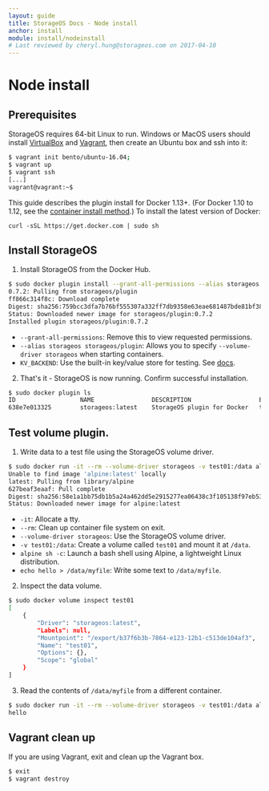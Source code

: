 ```yaml
---
layout: guide
title: StorageOS Docs - Node install
anchor: install
module: install/nodeinstall
# Last reviewed by cheryl.hung@storageos.com on 2017-04-10
---
```


# Node install

## Prerequisites

StorageOS requires 64-bit Linux to run. Windows or MacOS users should install [VirtualBox](https://www.virtualbox.org/wiki/Downloads)
and [Vagrant](http://vagrantup.com/downloads.html), then create an Ubuntu box and
ssh into it:

```bash
$ vagrant init bento/ubuntu-16.04;
$ vagrant up
$ vagrant ssh
[...]
vagrant@vagrant:~$
```

This guide describes the plugin install for Docker 1.13+. (For Docker
1.10 to 1.12, see the [container install method](../install/container.html).) To
install the latest version of Docker:
```
curl -sSL https://get.docker.com | sudo sh
```

## Install StorageOS

1. Install StorageOS from the Docker Hub.
```bash
$ sudo docker plugin install --grant-all-permissions --alias storageos storageos/plugin KV_BACKEND=boltdb
0.7.2: Pulling from storageos/plugin
ff866c314f8c: Download complete
Digest: sha256:759bcc3dfa7b76bf555307a332ff7db9358e63eae681487bde81bf3860af9067
Status: Downloaded newer image for storageos/plugin:0.7.2
Installed plugin storageos/plugin:0.7.2
```
* `--grant-all-permissions`: Remove this to view requested permissions.
* `--alias storageos storageos/plugin`: Allows you to specify `--volume-driver storageos` when starting containers.
* `KV_BACKEND`: Use the built-in key/value store for testing. See [docs](../install/kvstore.html).

2. That's it - StorageOS is now running. Confirm successful installation.
```bash
$ sudo docker plugin ls
ID                  NAME                DESCRIPTION                   ENABLED
638e7e013325        storageos:latest    StorageOS plugin for Docker   true
```

## Test volume plugin.

1. Write data to a test file using the StorageOS volume driver.
```bash
$ sudo docker run -it --rm --volume-driver storageos -v test01:/data alpine sh -c "echo hello > /data/myfile"
Unable to find image 'alpine:latest' locally
latest: Pulling from library/alpine
627beaf3eaaf: Pull complete
Digest: sha256:58e1a1bb75db1b5a24a462dd5e2915277ea06438c3f105138f97eb53149673c4
Status: Downloaded newer image for alpine:latest
```
* `-it`: Allocate a tty.
* `--rm`: Clean up container file system on exit.
* `--volume-driver storageos`: Use the StorageOS volume driver.
* `-v test01:/data`: Create a volume called `test01` and mount it at `/data`.
* `alpine sh -c`: Launch a bash shell using Alpine, a lightweight Linux distribution.
* `echo hello > /data/myfile`: Write some text to `/data/myfile`.

2. Inspect the data volume.
```bash
$ sudo docker volume inspect test01
[
    {
        "Driver": "storageos:latest",
        "Labels": null,
        "Mountpoint": "/export/b37f6b3b-7864-e123-12b1-c513de104af3",
        "Name": "test01",
        "Options": {},
        "Scope": "global"
    }
]
```
3.  Read the contents of `/data/myfile` from a different container.
```bash
$ sudo docker run -it --rm --volume-driver storageos -v test01:/data alpine sh -c "cat /data/myfile"
hello
```

## Vagrant clean up

If you are using Vagrant, exit and clean up the Vagrant box.
```bash
$ exit
$ vagrant destroy
```

